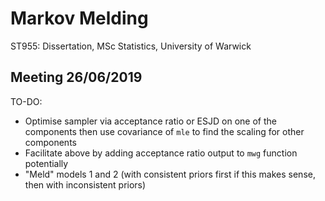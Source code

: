 # Markov Melding
ST955: Dissertation, MSc Statistics, University of Warwick

## Meeting 26/06/2019
TO-DO:
* Optimise sampler via acceptance ratio or ESJD on one of the components then use covariance of `mle` to find the scaling for other components
* Facilitate above by adding acceptance ratio output to `mwg` function potentially
* "Meld" models 1 and 2 (with consistent priors first if this makes sense, then with inconsistent priors)